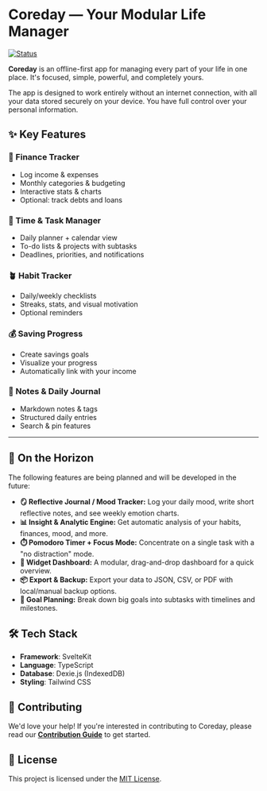 # Coreday — Your Modular Life Manager

[![Status](https://img.shields.io/badge/status-active_development-green.svg)](https://github.com/your-username/coreday)

**Coreday** is an offline-first app for managing every part of your life in one place. It's focused, simple, powerful, and completely yours.

The app is designed to work entirely without an internet connection, with all your data stored securely on your device. You have full control over your personal information.

## ✨ Key Features

### 💸 Finance Tracker
- Log income & expenses
- Monthly categories & budgeting
- Interactive stats & charts
- Optional: track debts and loans

### 📆 Time & Task Manager
- Daily planner + calendar view
- To-do lists & projects with subtasks
- Deadlines, priorities, and notifications

### 🪴 Habit Tracker
- Daily/weekly checklists
- Streaks, stats, and visual motivation
- Optional reminders

### 💰 Saving Progress
- Create savings goals
- Visualize your progress
- Automatically link with your income

### 📝 Notes & Daily Journal
- Markdown notes & tags
- Structured daily entries
- Search & pin features

---

## 🚀 On the Horizon

The following features are being planned and will be developed in the future:

- **🪞 Reflective Journal / Mood Tracker:** Log your daily mood, write short reflective notes, and see weekly emotion charts.
- **📊 Insight & Analytic Engine:** Get automatic analysis of your habits, finances, mood, and more.
- **⏱️ Pomodoro Timer + Focus Mode:** Concentrate on a single task with a "no distraction" mode.
- **🧩 Widget Dashboard:** A modular, drag-and-drop dashboard for a quick overview.
- **📦 Export & Backup:** Export your data to JSON, CSV, or PDF with local/manual backup options.
- **🎯 Goal Planning:** Break down big goals into subtasks with timelines and milestones.

## 🛠️ Tech Stack

- **Framework**: SvelteKit
- **Language**: TypeScript
- **Database**: Dexie.js (IndexedDB)
- **Styling**: Tailwind CSS

## 🤝 Contributing

We'd love your help! If you're interested in contributing to Coreday, please read our [**Contribution Guide**](CONTRIBUTING.md) to get started.

## 📄 License

This project is licensed under the [MIT License](LICENSE).